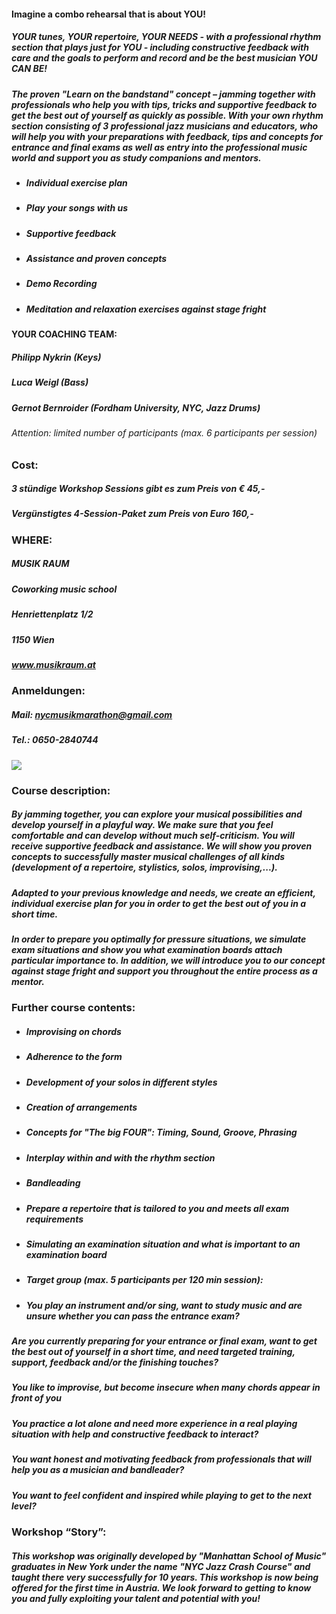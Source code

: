<!--
---
permalink: /en/jamademy/
language: en
layout: page
title: Jamademy
ref: jamademy
order: 5
---
-->

#### **Imagine a combo rehearsal that is about YOU!**

##### YOUR tunes, YOUR repertoire, YOUR NEEDS - with a professional rhythm section that plays just for YOU - including constructive feedback with care and the goals to perform and record and be the best musician YOU CAN BE!

##### The proven "Learn on the bandstand" concept – jamming together with professionals who help you with tips, tricks and supportive feedback to get the best out of yourself as quickly as possible. With your own rhythm section consisting of 3 professional jazz musicians and educators, who will help you with your preparations with feedback, tips and concepts for entrance and final exams as well as entry into the professional music world and support you as study companions and mentors.

- ##### Individual exercise plan
- ##### Play your songs with us
- ##### Supportive feedback
- ##### Assistance and proven concepts
- ##### Demo Recording
- ##### Meditation and relaxation exercises against stage fright

#### **YOUR COACHING TEAM:**

##### Philipp Nykrin (Keys)
##### Luca Weigl (Bass)
##### Gernot Bernroider (Fordham University, NYC, Jazz Drums)

###### Attention: limited number of participants (max. 6 participants per session)

### **Cost:**
##### 3 stündige Workshop Sessions gibt es zum Preis von € 45,-
##### Vergünstigtes 4-Session-Paket zum Preis von Euro 160,-

### **WHERE:**
##### MUSIK RAUM
##### Coworking music school
##### Henriettenplatz 1/2
##### 1150 Wien
##### www.musikraum.at

### **Anmeldungen:**
##### Mail: nycmusikmarathon@gmail.com
##### Tel.: 0650-2840744



![](/assets/img/activities/jamademy.jpg)


### **Course description:**
##### By jamming together, you can explore your musical possibilities and develop yourself in a playful way. We make sure that you feel comfortable and can develop without much self-criticism. You will receive supportive feedback and assistance. We will show you proven concepts to successfully master musical challenges of all kinds (development of a repertoire, stylistics, solos, improvising,...).

##### Adapted to your previous knowledge and needs, we create an efficient, individual exercise plan for you in order to get the best out of you in a short time.

##### In order to prepare you optimally for pressure situations, we simulate exam situations and show you what examination boards attach particular importance to. In addition, we will introduce you to our concept against stage fright and support you throughout the entire process as a mentor.

### **Further course contents:**

- ##### Improvising on chords
- ##### Adherence to the form
- ##### Development of your solos in different styles
- ##### Creation of arrangements
- ##### Concepts for "The big FOUR": Timing, Sound, Groove, Phrasing
- ##### Interplay within and with the rhythm section
- ##### Bandleading
- ##### Prepare a repertoire that is tailored to you and meets all exam requirements
- ##### Simulating an examination situation and what is important to an examination board
- ##### Target group (max. 5 participants per 120 min session):
- ##### You play an instrument and/or sing, want to study music and are unsure whether you can pass the entrance exam?

##### Are you currently preparing for your entrance or final exam, want to get the best out of yourself in a short time, and need targeted training, support, feedback and/or the finishing touches?

##### You like to improvise, but become insecure when many chords appear in front of you

##### You practice a lot alone and need more experience in a real playing situation with help and constructive feedback to interact?

##### You want honest and motivating feedback from professionals that will help you as a musician and bandleader?

##### You want to feel confident and inspired while playing to get to the next level?

### **Workshop “Story”:**
##### This workshop was originally developed by "Manhattan School of Music" graduates in New York under the name "NYC Jazz Crash Course" and taught there very successfully for 10 years. This workshop is now being offered for the first time in Austria. We look forward to getting to know you and fully exploiting your talent and potential with you!
